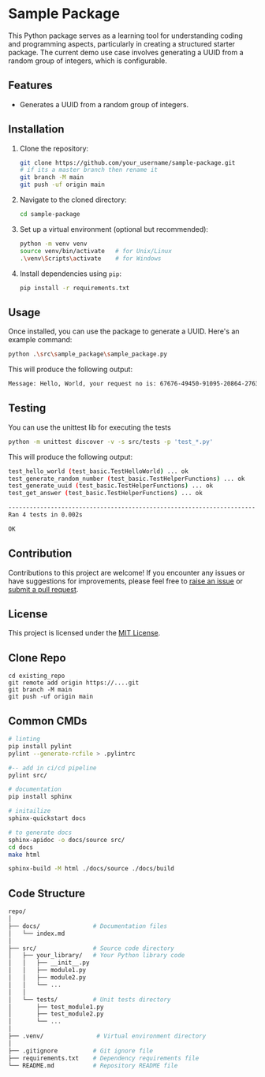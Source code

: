 # Sample Package

This Python package serves as a learning tool for understanding coding and programming aspects, particularly in creating a structured starter package. The current demo use case involves generating a UUID from a random group of integers, which is configurable.

## Features

- Generates a UUID from a random group of integers.

## Installation

1. Clone the repository:
    ```bash
    git clone https://github.com/your_username/sample-package.git
    # if its a master branch then rename it
    git branch -M main
    git push -uf origin main
    ```

2. Navigate to the cloned directory:
    ```bash
    cd sample-package
    ```

3. Set up a virtual environment (optional but recommended):
   ```bash
   python -m venv venv
   source venv/bin/activate   # for Unix/Linux
   .\venv\Scripts\activate    # for Windows
   ```

4. Install dependencies using `pip`:
   ```bash
   pip install -r requirements.txt
   ```

## Usage

Once installed, you can use the package to generate a UUID. Here's an example command:

```bash
python .\src\sample_package\sample_package.py
```

This will produce the following output:
```bash
Message: Hello, World, your request no is: 67676-49450-91095-20864-27637
```

## Testing

You can use the unittest lib for executing the tests

```bash
python -m unittest discover -v -s src/tests -p 'test_*.py'
```

This will produce the following output:
```bash
test_hello_world (test_basic.TestHelloWorld) ... ok
test_generate_random_number (test_basic.TestHelperFunctions) ... ok
test_generate_uuid (test_basic.TestHelperFunctions) ... ok
test_get_answer (test_basic.TestHelperFunctions) ... ok

----------------------------------------------------------------------
Ran 4 tests in 0.002s

OK
```

## Contribution

Contributions to this project are welcome! If you encounter any issues or have suggestions for improvements, please feel free to [raise an issue](https://github.com/your_username/sample-package/issues) or [submit a pull request](https://github.com/your_username/sample-package/pulls).

## License

This project is licensed under the [MIT License](LICENSE).


## Clone Repo

```
cd existing_repo
git remote add origin https://....git
git branch -M main
git push -uf origin main
```

## Common CMDs

```bash
# linting
pip install pylint
pylint --generate-rcfile > .pylintrc

#-- add in ci/cd pipeline
pylint src/

# documentation
pip install sphinx

# initailize
sphinx-quickstart docs

# to generate docs
sphinx-apidoc -o docs/source src/
cd docs
make html

sphinx-build -M html ./docs/source ./docs/build
```

## Code Structure 

```bash
repo/
│
├── docs/               # Documentation files
│   └── index.md
│
├── src/                # Source code directory
│   ├── your_library/   # Your Python library code
│   │   ├── __init__.py
│   │   ├── module1.py
│   │   ├── module2.py
│   │   └── ...
│   │
│   └── tests/          # Unit tests directory
│       ├── test_module1.py
│       ├── test_module2.py
│       └── ...
│
├── .venv/               # Virtual environment directory
│
├── .gitignore          # Git ignore file
├── requirements.txt    # Dependency requirements file
└── README.md           # Repository README file
```